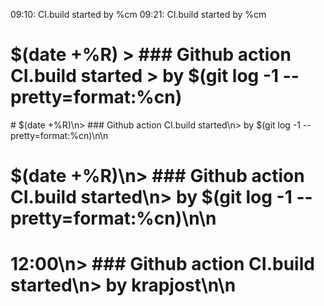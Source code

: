 09:10: CI.build started by %cm
09:21: CI.build started by %cm
# $(date +%R) > ### Github action CI.build started > by $(git log -1 --pretty=format:%cn)
\# $(date +%R)\\n\> \#\#\# Github action CI.build started\\n\> by $(git log -1 --pretty=format:%cn)\\n\\n
# $(date +%R)\n> ### Github action CI.build started\n> by $(git log -1 --pretty=format:%cn)\n\n
# 12:00\n> ### Github action CI.build started\n> by krapjost\n\n
